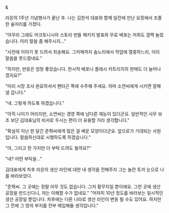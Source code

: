 & 

라온의 1주년 기념행사가 끝난 후. 
나는 김한석 대표와 함께 일전에 만난 요정에서 조졸한 술자리를 가졌다. 

"아무리 그래도 어크토니시아 스토리 번들 패키지 발표와 무료 배포는 저희도 깜짝 놀랐습니다. 미리 말씀 좀 해주시지..." 

"사전에 이야기 못 드려서 죄송해요. 그저께까지 솜노리에서 작업에 열중하느라, 미리 말씀을 못드렸네요." 

"하지만, 반응은 엄청 좋았습니다. 한시적 배포니 플래시 카트리지의 판매도 더 늘어나겠지요?" 

"미리 시장 조사 완료하셔서 펜타곤 쪽에 수주해 주세요. 아마 소연씨에게 시키면 잘해낼 겁니다." 

"네. 그렇게 하도록 하겠습니다." 

"아직 나이가 어리지만, 소연씨는 경영 쪽에 남다른 재능이 있더군요. 일반적인 사무 보조 보단 김대표님의 비서로 두시는 편이 더 유용할 거라 생각합니다." 

"확실히 지난 한 달간 준혁씨에게 많은 걸 배운 모양이더군요. 앞으로가 기대되는 사원입니다. 말씀하신대로 시행하도록 하겠습니다." 

"아, 그리고 한 가지만 더 부탁 드려도 될까요?" 

"네? 어떤 부탁을..." 

김대표에게 차후 라온의 생산 라인에 대한 내 생각을 전해주자 그는 놀란 토끼 눈으로 나를 바라보았다. 

"준혁씨. 그 곳에는 정말 아무 것도 없습니다. 그저 황무지일 뿐이에요. 그런 곳에 생산 공장을 만드신다니, 저는 이해할 수가 없네요." 
"어차피 10년 정도를 바라보는 일시적인 생산 공장일 뿐입니다. 차후에는 다른 나라로 생산 라인이 변동 될 수도 있어요. 하지만 그 전에 그 땅의 부지를 전부 매입해둘 생각입니다." 